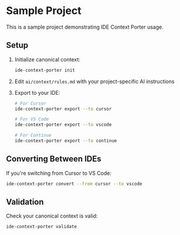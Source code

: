 # Sample Project

This is a sample project demonstrating IDE Context Porter usage.

## Setup

1. Initialize canonical context:
   ```bash
   ide-context-porter init
   ```

2. Edit `ai/context/rules.md` with your project-specific AI instructions

3. Export to your IDE:
   ```bash
   # For Cursor
   ide-context-porter export --to cursor

   # For VS Code
   ide-context-porter export --to vscode

   # For Continue
   ide-context-porter export --to continue
   ```

## Converting Between IDEs

If you're switching from Cursor to VS Code:

```bash
ide-context-porter convert --from cursor --to vscode
```

## Validation

Check your canonical context is valid:

```bash
ide-context-porter validate
```
